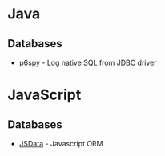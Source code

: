 # Java
## Databases
* [p6spy](https://github.com/p6spy/p6spy) - Log native SQL from JDBC driver

# JavaScript
## Databases
* [JSData](https://www.js-data.io/) - Javascript ORM
